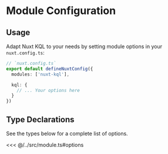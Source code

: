 # Module Configuration

## Usage

Adapt Nuxt KQL to your needs by setting module options in your `nuxt.config.ts`:

```ts
// `nuxt.config.ts`
export default defineNuxtConfig({
  modules: ['nuxt-kql'],

  kql: {
    // ... Your options here
  }
})
```

## Type Declarations

See the types below for a complete list of options.

<<< @/../src/module.ts#options
